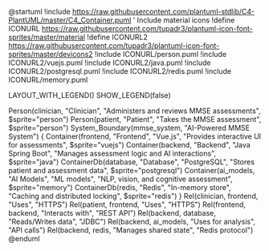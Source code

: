 @startuml 
!include https://raw.githubusercontent.com/plantuml-stdlib/C4-PlantUML/master/C4_Container.puml
' Include material icons
!define ICONURL https://raw.githubusercontent.com/tupadr3/plantuml-icon-font-sprites/master/material
!define ICONURL2 https://raw.githubusercontent.com/tupadr3/plantuml-icon-font-sprites/master/devicons2
!include ICONURL/person.puml
!include ICONURL2/vuejs.puml
!include ICONURL2/java.puml
!include ICONURL2/postgresql.puml
!include ICONURL2/redis.puml
!include ICONURL/memory.puml

LAYOUT_WITH_LEGEND()
SHOW_LEGEND(false)

Person(clinician, "Clinician", "Administers and reviews MMSE assessments", $sprite="person")
Person(patient, "Patient", "Takes the MMSE assessment", $sprite="person")
System_Boundary(mmse_system, "AI-Powered MMSE System") {
  Container(frontend, "Frontend", "Vue.js", "Provides interactive UI for assessments", $sprite="vuejs")
  Container(backend, "Backend", "Java Spring Boot", "Manages assessment logic and AI interactions", $sprite="java")
  ContainerDb(database, "Database", "PostgreSQL", "Stores patient and assessment data", $sprite="postgresql")
  Container(ai_models, "AI Models", "ML models", "NLP, vision, and cognitive assessment", $sprite="memory")
  ContainerDb(redis, "Redis", "In-memory store", "Caching and distributed locking", $sprite="redis")
}
Rel(clinician, frontend, "Uses", "HTTPS")
Rel(patient, frontend, "Uses", "HTTPS")
Rel(frontend, backend, "Interacts with", "REST API") 
Rel(backend, database, "Reads/Writes data", "JDBC")
Rel(backend, ai_models, "Uses for analysis", "API calls")
Rel(backend, redis, "Manages shared state", "Redis protocol")
@enduml